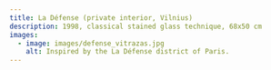 ```yaml
---
title: La Défense (private interior, Vilnius)
description: 1998, classical stained glass technique, 68x50 cm
images:
  - image: images/defense_vitrazas.jpg
    alt: Inspired by the La Défense district of Paris.
---
```

